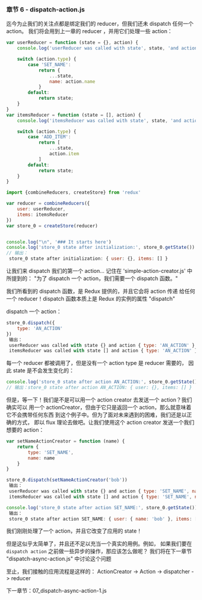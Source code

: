 ### 章节 6 - dispatch-action.js

 迄今为止我们的关注点都是绑定我们的 reducer，但我们还未 dispatch 任何一个 action。
 我们将会用到上一章的 reducer ，并用它们处理一些 action：

```js
var userReducer = function (state = {}, action) {
    console.log('userReducer was called with state', state, 'and action', action)

    switch (action.type) {
        case 'SET_NAME':
            return {
                ...state,
                name: action.name
            }
        default:
            return state;
    }
}
var itemsReducer = function (state = [], action) {
    console.log('itemsReducer was called with state', state, 'and action', action)

    switch (action.type) {
        case 'ADD_ITEM':
            return [
                ...state,
                action.item
            ]
        default:
            return state;
    }
}

import {combineReducers, createStore} from 'redux'

var reducer = combineReducers({
    user: userReducer,
    items: itemsReducer
})
var store_0 = createStore(reducer)


console.log("\n", '### It starts here')
console.log('store_0 state after initialization:', store_0.getState())
// 输出：
 store_0 state after initialization: { user: {}, items: [] }

```

 让我们来 dispatch 我们的第一个 action... 记住在 'simple-action-creator.js' 中所提到的：
     "为了 dispatch 一个 action，我们需要一个 dispatch 函数。"

 我们所看到的 dispatch 函数，是 Redux 提供的，并且它会将 action 传递
 给任何一个 reducer！dispatch 函数本质上是 Redux
 的实例的属性 "dispatch"

 dispatch 一个 action：

```js
store_0.dispatch({
    type: 'AN_ACTION'
})
 输出：
 userReducer was called with state {} and action { type: 'AN_ACTION' }
 itemsReducer was called with state [] and action { type: 'AN_ACTION' }
```

 每一个 reducer 都被调用了，但是没有一个 action type 是 reducer 需要的，
 因此 state 是不会发生变化的：

```js
console.log('store_0 state after action AN_ACTION:', store_0.getState())
// 输出：store_0 state after action AN_ACTION: { user: {}, items: [] }
```


 但是，等一下！我们是不是可以用一个 action creator 去发送一个 action？我们确实可以
 用一个 actionCreator，但由于它只是返回一个 action，那么就意味着它不会携带任何东西
 到这个例子中。但为了面对未来遇到的困难，我们还是以正确的方式，
 即以 flux 理论去做吧。让我们使用这个 action creator 发送一个我们想要的 action：
 
```js
var setNameActionCreator = function (name) {
    return {
        type: 'SET_NAME',
        name: name
    }
}

store_0.dispatch(setNameActionCreator('bob'))
 输出：
 userReducer was called with state {} and action { type: 'SET_NAME', name: 'bob' }
 itemsReducer was called with state [] and action { type: 'SET_NAME', name: 'bob' }

console.log('store_0 state after action SET_NAME:', store_0.getState())
 输出：
 store_0 state after action SET_NAME: { user: { name: 'bob' }, items: [] }
```



 我们刚刚处理了一个 action，并且它改变了应用的 state！

 但是这似乎太简单了，并且还不足以充当一个真实的用例。例如，
 如果我们要在 `dispatch action` 之前做一些异步的操作，那应该怎么做呢？
 我们将在下一章节 "dispatch-async-action.js" 中讨论这个问题

 至止，我们接触的应用流程是这样的：
 ActionCreator -> Action -> dispatcher -> reducer

 下一章节：07_dispatch-async-action-1.js
